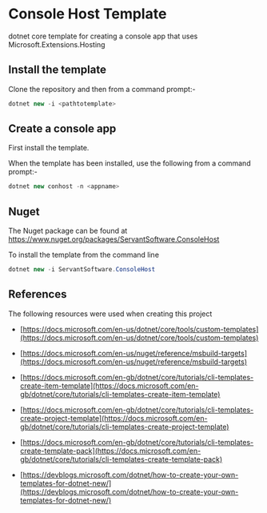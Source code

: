 # Console Host Template

dotnet core template for creating a console app that uses Microsoft.Extensions.Hosting

## Install the template

Clone the repository and then from a command prompt:-

```c#
dotnet new -i <pathtotemplate>
```

## Create a console app

First install the template.

When the template has been installed, use the following from a command prompt:-

```c#
dotnet new conhost -n <appname>
```

## Nuget

The Nuget package can be found at https://www.nuget.org/packages/ServantSoftware.ConsoleHost

To install the template from the command line

```c#
dotnet new -i ServantSoftware.ConsoleHost
```

## References

The following resources were used when creating this project

* [https://docs.microsoft.com/en-us/dotnet/core/tools/custom-templates](https://docs.microsoft.com/en-us/dotnet/core/tools/custom-templates)
* [https://docs.microsoft.com/en-us/nuget/reference/msbuild-targets](https://docs.microsoft.com/en-us/nuget/reference/msbuild-targets)
* [https://docs.microsoft.com/en-gb/dotnet/core/tutorials/cli-templates-create-item-template](https://docs.microsoft.com/en-gb/dotnet/core/tutorials/cli-templates-create-item-template)
* [https://docs.microsoft.com/en-gb/dotnet/core/tutorials/cli-templates-create-project-template](https://docs.microsoft.com/en-gb/dotnet/core/tutorials/cli-templates-create-project-template)
* [https://docs.microsoft.com/en-gb/dotnet/core/tutorials/cli-templates-create-template-pack](https://docs.microsoft.com/en-gb/dotnet/core/tutorials/cli-templates-create-template-pack)

* [https://devblogs.microsoft.com/dotnet/how-to-create-your-own-templates-for-dotnet-new/](https://devblogs.microsoft.com/dotnet/how-to-create-your-own-templates-for-dotnet-new/)